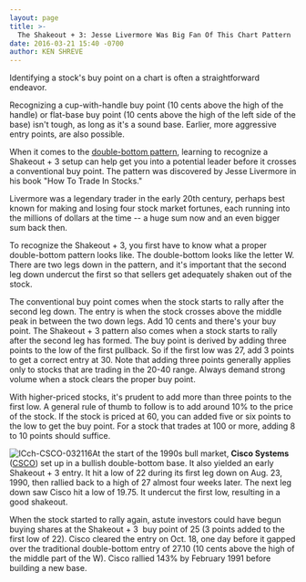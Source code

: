 ```yaml
---
layout: page
title: >-
  The Shakeout + 3: Jesse Livermore Was Big Fan Of This Chart Pattern
date: 2016-03-21 15:40 -0700
author: KEN SHREVE
---
```





Identifying a stock's buy point on a chart is often a straightforward endeavor.


Recognizing a cup-with-handle buy point (10 cents above the high of the handle) or flat-base buy point (10 cents above the high of the left side of the base) isn't tough, as long as it's a sound base. Earlier, more aggressive entry points, are also possible.


When it comes to the [double-bottom pattern](https://www.investors.com/how-to-invest/investors-corner/double-bottoms-make-sure-the-second-leg-undercuts-the-first/), learning to recognize a Shakeout + 3 setup can help get you into a potential leader before it crosses a conventional buy point. The pattern was discovered by Jesse Livermore in his book "How To Trade In Stocks."


Livermore was a legendary trader in the early 20th century, perhaps best known for making and losing four stock market fortunes, each running into the millions of dollars at the time -- a huge sum now and an even bigger sum back then.


To recognize the Shakeout + 3, you first have to know what a proper double-bottom pattern looks like. The double-bottom looks like the letter W. There are two legs down in the pattern, and it's important that the second leg down undercut the first so that sellers get adequately shaken out of the stock.


The conventional buy point comes when the stock starts to rally after the second leg down. The entry is when the stock crosses above the middle peak in between the two down legs. Add 10 cents and there's your buy point. The Shakeout + 3 pattern also comes when a stock starts to rally after the second leg has formed. The buy point is derived by adding three points to the low of the first pullback. So if the first low was 27, add 3 points to get a correct entry at 30. Note that adding three points generally applies only to stocks that are trading in the 20-40 range. Always demand strong volume when a stock clears the proper buy point.


With higher-priced stocks, it's prudent to add more than three points to the first low. A general rule of thumb to follow is to add around 10% to the price of the stock. If the stock is priced at 60, you can added five or six points to the low to get the buy point. For a stock that trades at 100 or more, adding 8 to 10 points should suffice.


![ICch-CSCO-032116](https://www.investors.com/wp-content/uploads/2016/03/ICch-CSCO-032116-300x168.jpg)At the start of the 1990s bull market, **Cisco Systems** ([CSCO](https://research.investors.com/quote.aspx?symbol=CSCO)) set up in a bullish double-bottom base. It also yielded an early Shakeout + 3 entry. It hit a low of 22 during its first leg down on Aug. 23, 1990, then rallied back to a high of 27 almost four weeks later. The next leg down saw Cisco hit a low of 19.75. It undercut the first low, resulting in a good shakeout.


When the stock started to rally again, astute investors could have begun buying shares at the Shakeout + 3  buy point of 25 (3 points added to the first low of 22). Cisco cleared the entry on Oct. 18, one day before it gapped over the traditional double-bottom entry of 27.10 (10 cents above the high of the middle part of the W). Cisco rallied 143% by February 1991 before building a new base.




